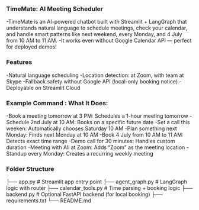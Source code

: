 ### TimeMate: AI Meeting Scheduler
  -TimeMate is an AI-powered chatbot built with Streamlit + LangGraph that understands natural language to schedule meetings, check your calendar, and handle smart patterns like next weekend, every Monday, and 4 July from 10 AM to 11 AM.
  -It works even without Google Calendar API — perfect for deployed demos!

### Features
  -Natural language scheduling
  -Location detection: at Zoom, with team at Skype
  -Fallback safety without Google API (local-only booking notice)
  -Deployable on Streamlit Cloud

### Example Command	: What It Does:
-Book a meeting tomorrow at 3 PM: Schedules a 1-hour meeting tomorrow
-Schedule 2nd July at 10 AM:	Books on a specific future date
-Set a call this weeken:	Automatically chooses Saturday 10 AM
-Plan something next Monday:	Finds next Monday at 10 AM
-Book 4 July from 10 AM to 11 AM: Detects exact time range
-Demo call for 30 minutes:	Handles custom duration
-Meeting with Ali at Zoom:	Adds “Zoom” as the meeting location
-Standup every Monday:	Creates a recurring weekly meeting

### Folder Structure
├── app.py                 # Streamlit app entry point
├── agent_graph.py         # LangGraph logic with router
├── calendar_tools.py      # Time parsing + booking logic
├── backend.py             # Optional FastAPI backend (for local booking)
├── requirements.txt
└── README.md
